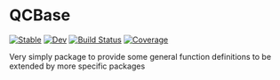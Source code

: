 # QCBase

[![Stable](https://img.shields.io/badge/docs-stable-blue.svg)](https://nmayhall-vt.github.io/QCBase.jl/stable/)
[![Dev](https://img.shields.io/badge/docs-dev-blue.svg)](https://nmayhall-vt.github.io/QCBase.jl/dev/)
[![Build Status](https://github.com/nmayhall-vt/QCBase.jl/actions/workflows/CI.yml/badge.svg?branch=main)](https://github.com/nmayhall-vt/QCBase.jl/actions/workflows/CI.yml?query=branch%3Amain)
[![Coverage](https://codecov.io/gh/nmayhall-vt/QCBase.jl/branch/main/graph/badge.svg)](https://codecov.io/gh/nmayhall-vt/QCBase.jl)

Very simply package to provide some general function definitions to be extended by more specific packages
